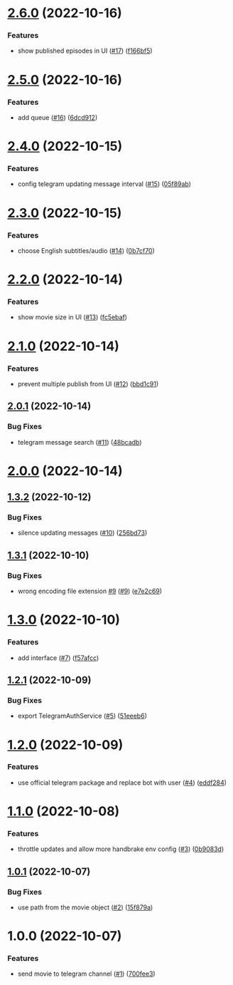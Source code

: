 # [2.6.0](https://github.com/hobroker/tgmedia-api/compare/v2.5.0...v2.6.0) (2022-10-16)


### Features

* show published episodes in UI ([#17](https://github.com/hobroker/tgmedia-api/issues/17)) ([f166bf5](https://github.com/hobroker/tgmedia-api/commit/f166bf5e92622dd02770e37e0ebc8eded58e859e))

# [2.5.0](https://github.com/hobroker/tgmedia-api/compare/v2.4.0...v2.5.0) (2022-10-16)


### Features

* add queue ([#16](https://github.com/hobroker/tgmedia-api/issues/16)) ([6dcd912](https://github.com/hobroker/tgmedia-api/commit/6dcd912b70c49f1238cdc9a93f5ab782bb34fc6c))

# [2.4.0](https://github.com/hobroker/tgmedia-api/compare/v2.3.0...v2.4.0) (2022-10-15)


### Features

* config telegram updating message interval ([#15](https://github.com/hobroker/tgmedia-api/issues/15)) ([05f89ab](https://github.com/hobroker/tgmedia-api/commit/05f89abceddd5313289ae1102e5b10b5f572d9f2))

# [2.3.0](https://github.com/hobroker/tgmedia-api/compare/v2.2.0...v2.3.0) (2022-10-15)


### Features

* choose English subtitles/audio ([#14](https://github.com/hobroker/tgmedia-api/issues/14)) ([0b7cf70](https://github.com/hobroker/tgmedia-api/commit/0b7cf70673ff1112166ce10892cee646e71845ae))

# [2.2.0](https://github.com/hobroker/tgmedia-api/compare/v2.1.0...v2.2.0) (2022-10-14)


### Features

* show movie size in UI ([#13](https://github.com/hobroker/tgmedia-api/issues/13)) ([fc5ebaf](https://github.com/hobroker/tgmedia-api/commit/fc5ebaf1a9aadda8731798d2c9cca968f6cebf4b))

# [2.1.0](https://github.com/hobroker/tgmedia-api/compare/v2.0.1...v2.1.0) (2022-10-14)


### Features

* prevent multiple publish from UI ([#12](https://github.com/hobroker/tgmedia-api/issues/12)) ([bbd1c91](https://github.com/hobroker/tgmedia-api/commit/bbd1c91b8b1698019d58b36ef6ba5ed1f9af9bf5))

## [2.0.1](https://github.com/hobroker/tgmedia-api/compare/v2.0.0...v2.0.1) (2022-10-14)


### Bug Fixes

* telegram message search ([#11](https://github.com/hobroker/tgmedia-api/issues/11)) ([48bcadb](https://github.com/hobroker/tgmedia-api/commit/48bcadbbff62ca50cdca2020dc16c255c4986f66))

# [2.0.0](https://github.com/hobroker/tgmedia-api/compare/v1.3.2...v2.0.0) (2022-10-14)

## [1.3.2](https://github.com/hobroker/tgmedia-api/compare/v1.3.1...v1.3.2) (2022-10-12)


### Bug Fixes

* silence updating messages ([#10](https://github.com/hobroker/tgmedia-api/issues/10)) ([256bd73](https://github.com/hobroker/tgmedia-api/commit/256bd7332f5f2d3607a0573f856d7da2ae8fff75))

## [1.3.1](https://github.com/hobroker/tgmedia-api/compare/v1.3.0...v1.3.1) (2022-10-10)


### Bug Fixes

* wrong encoding file extension [#9](https://github.com/hobroker/tgmedia-api/issues/9)  ([#9](https://github.com/hobroker/tgmedia-api/issues/9)) ([e7e2c69](https://github.com/hobroker/tgmedia-api/commit/e7e2c694ee0a813e1013fee331691e6304d620c0))

# [1.3.0](https://github.com/hobroker/tgmedia-api/compare/v1.2.1...v1.3.0) (2022-10-10)


### Features

* add interface ([#7](https://github.com/hobroker/tgmedia-api/issues/7)) ([f57afcc](https://github.com/hobroker/tgmedia-api/commit/f57afcc39bc31ca84557d1560fdaecdee9a048c4))

## [1.2.1](https://github.com/hobroker/tgmedia-api/compare/v1.2.0...v1.2.1) (2022-10-09)


### Bug Fixes

* export TelegramAuthService ([#5](https://github.com/hobroker/tgmedia-api/issues/5)) ([51eeeb6](https://github.com/hobroker/tgmedia-api/commit/51eeeb6d0bea7e35f65bc69cbdc62b66a23d3589))

# [1.2.0](https://github.com/hobroker/tgmedia-api/compare/v1.1.0...v1.2.0) (2022-10-09)


### Features

* use official telegram package and replace bot with user ([#4](https://github.com/hobroker/tgmedia-api/issues/4)) ([eddf284](https://github.com/hobroker/tgmedia-api/commit/eddf284d1ef0e7b555725332d034104e6a00302f))

# [1.1.0](https://github.com/hobroker/tgmedia-api/compare/v1.0.1...v1.1.0) (2022-10-08)


### Features

* throttle updates and allow more handbrake env config ([#3](https://github.com/hobroker/tgmedia-api/issues/3)) ([0b9083d](https://github.com/hobroker/tgmedia-api/commit/0b9083d095f42f9de2b9bb1bdfa492477521a379))

## [1.0.1](https://github.com/hobroker/tgmedia-api/compare/v1.0.0...v1.0.1) (2022-10-07)


### Bug Fixes

* use path from the movie object ([#2](https://github.com/hobroker/tgmedia-api/issues/2)) ([15f879a](https://github.com/hobroker/tgmedia-api/commit/15f879a6fdc75893efcea3e50d3d0adc8af11f1b))

# 1.0.0 (2022-10-07)


### Features

* send movie to telegram channel ([#1](https://github.com/hobroker/tgmedia-api/issues/1)) ([700fee3](https://github.com/hobroker/tgmedia-api/commit/700fee3390fe5149545b5ebcdc95c3e1f004dc3a))
